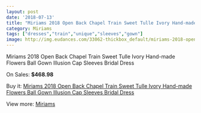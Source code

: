```yaml
---
layout: post
date: '2018-07-13'
title: "Miriams 2018 Open Back Chapel Train Sweet Tulle Ivory Hand-made Flowers Ball Gown Illusion Cap Sleeves Bridal Dress"
category: Miriams
tags: ["dresses","train","unique","sleeves","gown"]
image: http://img.eudances.com/33062-thickbox_default/miriams-2018-open-back-chapel-train-sweet-tulle-ivory-hand-made-flowers-ball-gown-illusion-cap-sleeves-bridal-dress.jpg
---
```

Miriams 2018 Open Back Chapel Train Sweet Tulle Ivory Hand-made Flowers Ball Gown Illusion Cap Sleeves Bridal Dress

On Sales: **$468.98**
<a href="https://www.eudances.com/en/miriams/10168-miriams-2018-open-back-chapel-train-sweet-tulle-ivory-hand-made-flowers-ball-gown-illusion-cap-sleeves-bridal-dress.html"><amp-img layout="responsive" width="600" height="600" src="//img.eudances.com/33062-thickbox_default/miriams-2018-open-back-chapel-train-sweet-tulle-ivory-hand-made-flowers-ball-gown-illusion-cap-sleeves-bridal-dress.jpg" alt="Miriams 2018 Open Back Chapel Train Sweet Tulle Ivory Hand-made Flowers Ball Gown Illusion Cap Sleeves Bridal Dress 0" /></a>
<a href="https://www.eudances.com/en/miriams/10168-miriams-2018-open-back-chapel-train-sweet-tulle-ivory-hand-made-flowers-ball-gown-illusion-cap-sleeves-bridal-dress.html"><amp-img layout="responsive" width="600" height="600" src="//img.eudances.com/33066-thickbox_default/miriams-2018-open-back-chapel-train-sweet-tulle-ivory-hand-made-flowers-ball-gown-illusion-cap-sleeves-bridal-dress.jpg" alt="Miriams 2018 Open Back Chapel Train Sweet Tulle Ivory Hand-made Flowers Ball Gown Illusion Cap Sleeves Bridal Dress 1" /></a>
<a href="https://www.eudances.com/en/miriams/10168-miriams-2018-open-back-chapel-train-sweet-tulle-ivory-hand-made-flowers-ball-gown-illusion-cap-sleeves-bridal-dress.html"><amp-img layout="responsive" width="600" height="600" src="//img.eudances.com/33065-thickbox_default/miriams-2018-open-back-chapel-train-sweet-tulle-ivory-hand-made-flowers-ball-gown-illusion-cap-sleeves-bridal-dress.jpg" alt="Miriams 2018 Open Back Chapel Train Sweet Tulle Ivory Hand-made Flowers Ball Gown Illusion Cap Sleeves Bridal Dress 2" /></a>
<a href="https://www.eudances.com/en/miriams/10168-miriams-2018-open-back-chapel-train-sweet-tulle-ivory-hand-made-flowers-ball-gown-illusion-cap-sleeves-bridal-dress.html"><amp-img layout="responsive" width="600" height="600" src="//img.eudances.com/33064-thickbox_default/miriams-2018-open-back-chapel-train-sweet-tulle-ivory-hand-made-flowers-ball-gown-illusion-cap-sleeves-bridal-dress.jpg" alt="Miriams 2018 Open Back Chapel Train Sweet Tulle Ivory Hand-made Flowers Ball Gown Illusion Cap Sleeves Bridal Dress 3" /></a>
<a href="https://www.eudances.com/en/miriams/10168-miriams-2018-open-back-chapel-train-sweet-tulle-ivory-hand-made-flowers-ball-gown-illusion-cap-sleeves-bridal-dress.html"><amp-img layout="responsive" width="600" height="600" src="//img.eudances.com/33063-thickbox_default/miriams-2018-open-back-chapel-train-sweet-tulle-ivory-hand-made-flowers-ball-gown-illusion-cap-sleeves-bridal-dress.jpg" alt="Miriams 2018 Open Back Chapel Train Sweet Tulle Ivory Hand-made Flowers Ball Gown Illusion Cap Sleeves Bridal Dress 4" /></a>

Buy it: [Miriams 2018 Open Back Chapel Train Sweet Tulle Ivory Hand-made Flowers Ball Gown Illusion Cap Sleeves Bridal Dress](https://www.eudances.com/en/miriams/10168-miriams-2018-open-back-chapel-train-sweet-tulle-ivory-hand-made-flowers-ball-gown-illusion-cap-sleeves-bridal-dress.html "Miriams 2018 Open Back Chapel Train Sweet Tulle Ivory Hand-made Flowers Ball Gown Illusion Cap Sleeves Bridal Dress")

View more: [Miriams](https://www.eudances.com/en/162-miriams "Miriams")